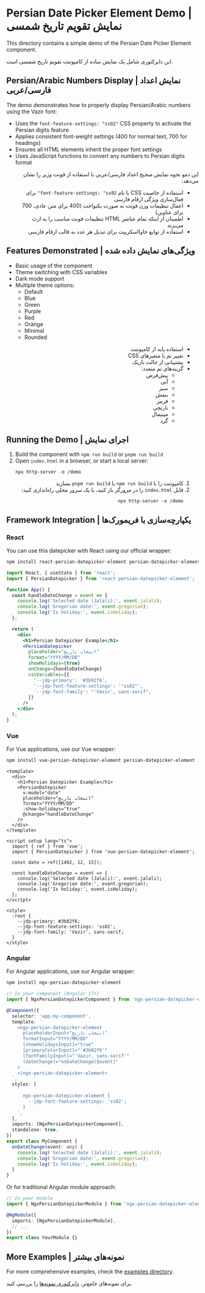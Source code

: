 # Persian Date Picker Element Demo | نمایش تقویم تاریخ شمسی

This directory contains a simple demo of the Persian Date Picker Element component.

این دایرکتوری شامل یک نمایش ساده از کامپوننت تقویم تاریخ شمسی است.

## Persian/Arabic Numbers Display | نمایش اعداد فارسی/عربی

The demo demonstrates how to properly display Persian/Arabic numbers using the Vazir font:

- Uses the `font-feature-settings: "ss02"` CSS property to activate the Persian digits feature
- Applies consistent font-weight settings (400 for normal text, 700 for headings)
- Ensures all HTML elements inherit the proper font settings
- Uses JavaScript functions to convert any numbers to Persian digits format

<div dir="rtl">

این دمو نحوه نمایش صحیح اعداد فارسی/عربی با استفاده از فونت وزیر را نشان می‌دهد:

- استفاده از خاصیت CSS با نام `font-feature-settings: "ss02"` برای فعال‌سازی ویژگی ارقام فارسی
- اعمال تنظیمات وزن فونت به صورت یکنواخت (400 برای متن عادی، 700 برای عناوین)
- اطمینان از اینکه تمام عناصر HTML تنظیمات فونت مناسب را به ارث می‌برند
- استفاده از توابع جاوااسکریپت برای تبدیل هر عدد به قالب ارقام فارسی

</div>

## Features Demonstrated | ویژگی‌های نمایش داده شده

- Basic usage of the component
- Theme switching with CSS variables
- Dark mode support
- Multiple theme options:
  - Default
  - Blue
  - Green
  - Purple
  - Red
  - Orange
  - Minimal
  - Rounded

<div dir="rtl">

- استفاده پایه از کامپوننت
- تغییر تم با متغیرهای CSS
- پشتیبانی از حالت تاریک
- گزینه‌های تم متعدد:
  - پیش‌فرض
  - آبی
  - سبز
  - بنفش
  - قرمز
  - نارنجی
  - مینیمال
  - گرد

</div>

## Running the Demo | اجرای نمایش

1. Build the component with `npm run build` or `pnpm run build`
2. Open `index.html` in a browser, or start a local server:
   ```
   npx http-server -o /demo
   ```

<div dir="rtl">

1. کامپوننت را با `npm run build` یا `pnpm run build` بسازید
2. فایل `index.html` را در مرورگر باز کنید، یا یک سرور محلی راه‌اندازی کنید:
   ```
   npx http-server -o /demo
   ```

</div>

## Framework Integration | یکپارچه‌سازی با فریمورک‌ها

### React

You can use this datepicker with React using our official wrapper:

```bash
npm install react-persian-datepicker-element persian-datepicker-element
```

```jsx
import React, { useState } from 'react';
import { PersianDatepicker } from 'react-persian-datepicker-element';

function App() {
  const handleDateChange = event => {
    console.log('Selected date (Jalali):', event.jalali);
    console.log('Gregorian date:', event.gregorian);
    console.log('Is holiday:', event.isHoliday);
  };

  return (
    <div>
      <h1>Persian Datepicker Example</h1>
      <PersianDatepicker
        placeholder="انتخاب تاریخ"
        format="YYYY/MM/DD"
        showHolidays={true}
        onChange={handleDateChange}
        cssVariables={{
          '--jdp-primary': '#3b82f6',
          '--jdp-font-feature-settings': '"ss02"',
          '--jdp-font-family': "'Vazir', sans-serif",
        }}
      />
    </div>
  );
}
```

### Vue

For Vue applications, use our Vue wrapper:

```bash
npm install vue-persian-datepicker-element persian-datepicker-element
```

```vue
<template>
  <div>
    <h1>Persian Datepicker Example</h1>
    <PersianDatepicker
      v-model="date"
      placeholder="انتخاب تاریخ"
      format="YYYY/MM/DD"
      :show-holidays="true"
      @change="handleDateChange"
    />
  </div>
</template>

<script setup lang="ts">
  import { ref } from 'vue';
  import { PersianDatepicker } from 'vue-persian-datepicker-element';

  const date = ref([1402, 12, 15]);

  const handleDateChange = event => {
    console.log('Selected date (Jalali):', event.jalali);
    console.log('Gregorian date:', event.gregorian);
    console.log('Is holiday:', event.isHoliday);
  };
</script>

<style>
  :root {
    --jdp-primary: #3b82f6;
    --jdp-font-feature-settings: 'ss02';
    --jdp-font-family: 'Vazir', sans-serif;
  }
</style>
```

### Angular

For Angular applications, use our Angular wrapper:

```bash
npm install ngx-persian-datepicker-element
```

```typescript
// In your component (Angular 17+)
import { NgxPersianDatepickerComponent } from 'ngx-persian-datepicker-element';

@Component({
  selector: 'app-my-component',
  template: `
    <ngx-persian-datepicker-element
      placeholderInput="انتخاب تاریخ"
      formatInput="YYYY/MM/DD"
      [showHolidaysInput]="true"
      [primaryColorInput]="'#3b82f6'"
      [fontFamilyInput]="'Vazir, sans-serif'"
      (dateChange)="onDateChange($event)"
    >
    </ngx-persian-datepicker-element>
  `,
  styles: [
    `
      ngx-persian-datepicker-element {
        --jdp-font-feature-settings: 'ss02';
      }
    `,
  ],
  imports: [NgxPersianDatepickerComponent],
  standalone: true,
})
export class MyComponent {
  onDateChange(event: any) {
    console.log('Selected date (Jalali):', event.jalali);
    console.log('Gregorian date:', event.gregorian);
    console.log('Is holiday:', event.isHoliday);
  }
}
```

Or for traditional Angular module approach:

```typescript
// In your module
import { NgxPersianDatepickerModule } from 'ngx-persian-datepicker-element';

@NgModule({
  imports: [NgxPersianDatepickerModule],
  // ...
})
export class YourModule {}
```

## More Examples | نمونه‌های بیشتر

For more comprehensive examples, check the [examples directory](../examples/).

برای نمونه‌های جامع‌تر، [دایرکتوری نمونه‌ها](../examples/) را بررسی کنید.

